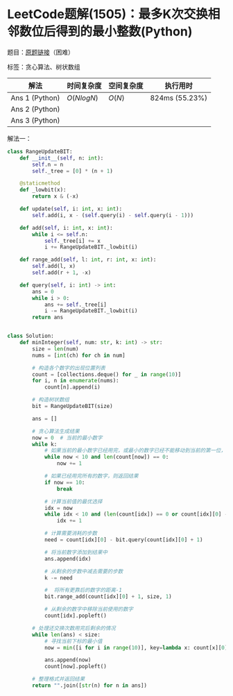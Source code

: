 # LeetCode题解(1505)：最多K次交换相邻数位后得到的最小整数(Python)

题目：[原题链接](https://leetcode-cn.com/problems/minimum-possible-integer-after-at-most-k-adjacent-swaps-on-digits/)（困难）

标签：贪心算法、树状数组

| 解法           | 时间复杂度 | 空间复杂度 | 执行用时       |
| -------------- | ---------- | ---------- | -------------- |
| Ans 1 (Python) | $O(NlogN)$ | $O(N)$     | 824ms (55.23%) |
| Ans 2 (Python) |            |            |                |
| Ans 3 (Python) |            |            |                |

解法一：

```python
class RangeUpdateBIT:
    def __init__(self, n: int):
        self.n = n
        self._tree = [0] * (n + 1)

    @staticmethod
    def _lowbit(x):
        return x & (-x)

    def update(self, i: int, x: int):
        self.add(i, x - (self.query(i) - self.query(i - 1)))

    def add(self, i: int, x: int):
        while i <= self.n:
            self._tree[i] += x
            i += RangeUpdateBIT._lowbit(i)

    def range_add(self, l: int, r: int, x: int):
        self.add(l, x)
        self.add(r + 1, -x)

    def query(self, i: int) -> int:
        ans = 0
        while i > 0:
            ans += self._tree[i]
            i -= RangeUpdateBIT._lowbit(i)
        return ans


class Solution:
    def minInteger(self, num: str, k: int) -> str:
        size = len(num)
        nums = [int(ch) for ch in num]

        # 构造各个数字的出现位置列表
        count = [collections.deque() for _ in range(10)]
        for i, n in enumerate(nums):
            count[n].append(i)

        # 构造树状数组
        bit = RangeUpdateBIT(size)

        ans = []

        # 贪心算法生成结果
        now = 0  # 当前的最小数字
        while k:
            # 如果当前的最小数字已经用完，或最小的数字已经不能移动到当前的第一位，则向后继续寻找次小的数字
            while now < 10 and len(count[now]) == 0:
                now += 1

            # 如果已经用完所有的数字，则返回结果
            if now == 10:
                break

            # 计算当前值的最优选择
            idx = now
            while idx < 10 and (len(count[idx]) == 0 or count[idx][0] - bit.query(count[idx][0] + 1) > k):
                idx += 1

            # 计算需要消耗的步数
            need = count[idx][0] - bit.query(count[idx][0] + 1)

            # 将当前数字添加到结果中
            ans.append(idx)

            # 从剩余的步数中减去需要的步数
            k -= need

            #  将所有更靠后的数字的距离-1
            bit.range_add(count[idx][0] + 1, size, 1)

            # 从剩余的数字中移除当前使用的数字
            count[idx].popleft()

        # 处理还交换次数用完后剩余的情况
        while len(ans) < size:
            # 寻找当前下标的最小值
            now = min([i for i in range(10)], key=lambda x: count[x][0] if len(count[x]) > 0 else size)

            ans.append(now)
            count[now].popleft()

        # 整理格式并返回结果
        return "".join([str(n) for n in ans])
```


